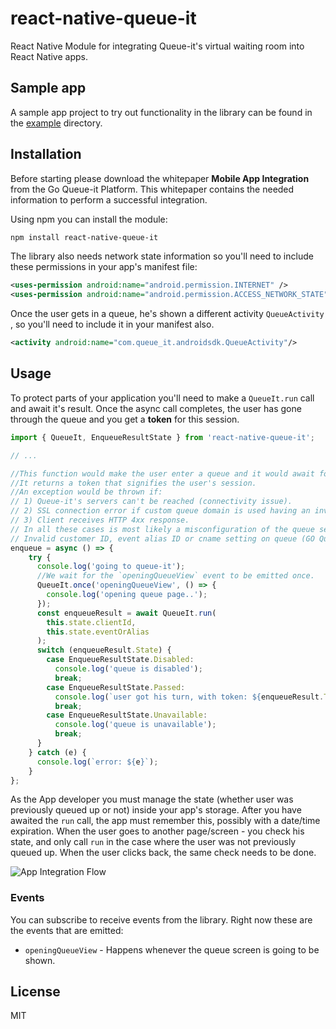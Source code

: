 # react-native-queue-it

React Native Module for integrating Queue-it's virtual waiting room into React Native apps.

## Sample app
A sample app project to try out functionality in the library can be found in the [example](https://github.com/sp0x/react-native-queue-it/tree/master/example) directory.

## Installation
Before starting please download the whitepaper **Mobile App Integration** from the Go Queue-it Platform. This whitepaper contains the needed information to perform a successful integration.

Using npm you can install the module:
``` sh
npm install react-native-queue-it
```

The library also needs network state information so you'll need to include these permissions in your app's manifest file:

``` xml
<uses-permission android:name="android.permission.INTERNET" />
<uses-permission android:name="android.permission.ACCESS_NETWORK_STATE" />
```

Once the user gets in a queue, he's shown a different activity `QueueActivity` , so you'll need to include it in your manifest also.

``` xml
<activity android:name="com.queue_it.androidsdk.QueueActivity"/>
```

## Usage

To protect parts of your application you'll need to make a `QueueIt.run` call and await it's result.
Once the async call completes, the user has gone through the queue and you get a **token** for this session.

``` js
import { QueueIt, EnqueueResultState } from 'react-native-queue-it';

// ...

//This function would make the user enter a queue and it would await for his turn to come.
//It returns a token that signifies the user's session.
//An exception would be thrown if:
// 1) Queue-it's servers can't be reached (connectivity issue).
// 2) SSL connection error if custom queue domain is used having an invalid certificate.
// 3) Client receives HTTP 4xx response.
// In all these cases is most likely a misconfiguration of the queue settings:
// Invalid customer ID, event alias ID or cname setting on queue (GO Queue-it portal -> event settings).
enqueue = async () => {
    try {
      console.log('going to queue-it');
      //We wait for the `openingQueueView` event to be emitted once.
      QueueIt.once('openingQueueView', () => {
        console.log('opening queue page..');
      });
      const enqueueResult = await QueueIt.run(
        this.state.clientId,
        this.state.eventOrAlias
      );
      switch (enqueueResult.State) {
        case EnqueueResultState.Disabled:
          console.log('queue is disabled');
          break;
        case EnqueueResultState.Passed:
          console.log(`user got his turn, with token: ${enqueueResult.Token}`);
          break;
        case EnqueueResultState.Unavailable:
          console.log('queue is unavailable');
          break;
      }
    } catch (e) {
      console.log(`error: ${e}`);
    }
};
```
As the App developer you must manage the state (whether user was previously queued up or not) inside your app's storage. After you have awaited the `run` call, the app must remember this, possibly with a date/time expiration. When the user goes to another page/screen - you check his state, and only call `run` in the case where the user was not previously queued up. When the user clicks back, the same check needs to be done.

![App Integration Flow](https://github.com/sp0x/react-native-queue-it/blob/master/App%20integration%20flow.PNG "App Integration Flow")


### Events

You can subscribe to receive events from the library. Right now these are the events that are emitted:

* `openingQueueView` - Happens whenever the queue screen is going to be shown.

## License

MIT
